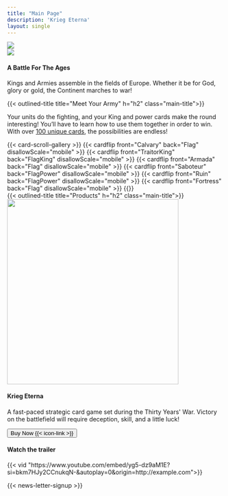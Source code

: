 ```yaml
---
title: "Main Page"
description: 'Krieg Eterna'
layout: single
---
```


<section class="no-gradient">
    <div class="main-section" style="padding-top: 0">
        <div class="top-flex">
            <picture>
                <img src="/images/battle-1600x1080-100.jpg" class="top-img">
            </picture>
            <div class="top-slanted">
                <div class="top-info-box">
                    <picture>
                        <img src="/images/Title.png">
                    </picture>
                    <div class="title-wrapper">
                        <h4 class="top-title">A Battle For The Ages</h4>
                    </div>
                    <div class="top-paragraph">
                        <p>Kings and Armies assemble in the fields of Europe. Whether it be for God, glory or gold, the Continent marches to war!</p>
                    </div>
                </div>
            </div>
        </div>
    </div>
</section>

<section id="new-cards-showcase" class="gradient even-gradient">
    <div class="main-section">
        <div class="sub-section">
            <div class="title-wrapper">
                {{< outlined-title title="Meet Your Army" h="h2" class="main-title">}}
            </div>
            <p class="css-tg8OC">
                Your units do the fighting, and your King and power cards make the
                round interesting! You’ll have to learn how to use them together in order to win.
                With over <a href="/compendium">100 unique cards</a>, the possibilities are endless!
            </p>
        </div>
        <div class="css-XorOV" style="--container-flex-direction:column-reverse;">
            <div class="css-JEZym" style="--intersection-offset:0;">
            </div>
                {{< card-scroll-gallery >}}
                    {{< cardflip front="Calvary" back="Flag" disallowScale="mobile" >}}
                    {{< cardflip front="TraitorKing" back="FlagKing" disallowScale="mobile" >}}
                    {{< cardflip front="Armada" back="Flag" disallowScale="mobile" >}}
                    {{< cardflip front="Saboteur" back="FlagPower" disallowScale="mobile" >}}
                    {{< cardflip front="Ruin" back="FlagPower" disallowScale="mobile" >}}
                    {{< cardflip front="Fortress" back="Flag" disallowScale="mobile" >}}
                {{</ card-scroll-gallery >}}
        </div>
    </div>
</section>

<section class="gradient even-gradient">
    <div class="main-section" id="product">
        <div class="sub-section">
            <div class="title-wrapper">
                {{< outlined-title title="Products" h="h2" class="main-title">}}
            </div>
        </div>
        <div class="css-3c0LG product-scroll-box" style="--container-max-width:1200px;">
            <div class="product-box-outer">
                <div class="product-box-wrapper">
                    <div class="swiper-slide product-box swiper-slide-next">
                        <picture>
                            <source srcset="/images/DeluxeDeckRender.png?fm=webp" type="image/webp">
                            <img src="/images/DeluxeDeckRender.png" alt="" width="400" height="433" loading="lazy">
                        </picture>
                        <div>
                            <h4 class="product-title" data-text="Standard Edition">Krieg Eterna<h4>
                        </div>
                        <div class="product-desc">
                            <p>A fast-paced strategic card game set during the Thirty Years' War. Victory on the battlefield will require deception, skill, and a little luck!
                            </p>
                        </div>
                        <div class="css-cW5DV">
                            <div class="css-nd7IL">
                                <div>
                                    <div class="css-AX10X">
                                        <a href="https://www.amazon.com/dp/B0CJHWGZYF?maas=maas_adg_3D8873ABA7D50C8B8D9E95ECC82A19D9_afap_abs&ref_=aa_maas&tag=maas"
                                            target="_blank" rel="noopener">
                                            <button class="css-lV1Vi buy-product-button css-ExOVn">
                                                Buy Now&nbsp{{< icon-link >}}
                                            </button>
                                        </a>
                <!-- Beginning of Buy With Prime Widget --
        <script async fetchpriority='high' src='https://code.buywithprime.amazon.com/bwp.v1.js'></script>
        <div
            id="amzn-buy-now"
            data-site-id="zm37qpw6y6"
            data-widget-id="w-J5EhprFtkk1J9d75bFUCK3"
            data-sku="QU-B39T-6LQM"
        ></div>
        !-- End of Buy With Prime Widget -->
                                    </div>
                                </div>
                            </div>
                        </div>
                    </div>
                </div>
            </div>
        </div>
    </div>
</section>

<section class="no-gradient">
    <div class="main-section" style="padding-bottom: 1em;">
        <div class="sub-section video-box">
            <div class="title-wrapper">
                <h4>Watch the trailer</h4>
            </div>
            {{< vid  "https://www.youtube.com/embed/yg5-dz9aM1E?si=bkm7HJy2CCnukqN-&autoplay=0&origin=http://example.com">}}
        </div>
    </div>
</section>

<section class="no-gradient">
    {{< news-letter-signup >}}
</section>